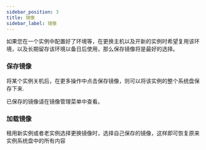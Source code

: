```yaml
---
sidebar_position: 3
title: 镜像
sidebar_label: 镜像
---
```


如果您在一个实例中配置好了环境等，在更换主机以及开新的实例时希望复用该环境，以及长期留存该环境以备日后使用，那么保存镜像将是最好的选择。

### 保存镜像

将某个实例关机后，在更多操作中点击保存镜像，则可以将该实例的整个系统盘保存下来.

已保存的镜像请在镜像管理菜单中查看。

### 加载镜像

租用新实例或者老实例选择更换镜像时，选择自己保存的镜像，这样即可恢复原来实例系统盘中的所有内容
